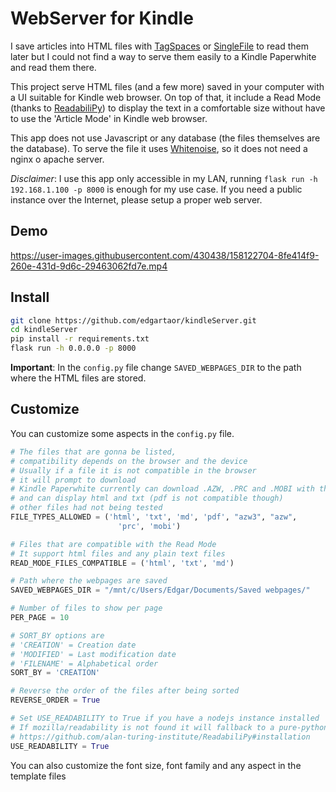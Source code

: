 # WebServer for Kindle

I save articles into HTML files with  [TagSpaces](https://github.com/tagspaces/browser-extensions) or [SingleFile](https://github.com/gildas-lormeau/SingleFile) to read them later but I could not find a way to serve them easily to a Kindle Paperwhite and read them there. 

This project serve HTML files (and a few more) saved in your computer with a UI suitable for Kindle web browser. On top of that, it include a Read Mode (thanks to [ReadabiliPy](https://github.com/alan-turing-institute/ReadabiliPy))  to display the text in a comfortable size without have to use the 'Article Mode' in Kindle web browser.

This app does not use Javascript or any database (the files themselves are the database). To serve the file it uses [Whitenoise](https://whitenoise.evans.io/en/stable/#), so it does not need a nginx o apache server.

*Disclaimer*: I use this app only accessible in my LAN, running
`flask run -h 192.168.1.100 -p 8000` is enough for my use case. If  you need a public instance over the Internet, please setup a proper web server.

## Demo
https://user-images.githubusercontent.com/430438/158122704-8fe414f9-260e-431d-9d6c-29463062fd7e.mp4

## Install

```bash
git clone https://github.com/edgartaor/kindleServer.git
cd kindleServer
pip install -r requirements.txt
flask run -h 0.0.0.0 -p 8000
```
**Important**: In the `config.py` file change `SAVED_WEBPAGES_DIR` to the path where the HTML files are stored.


## Customize
You can customize some aspects in the `config.py` file. 

```python
# The files that are gonna be listed, 
# compatibility depends on the browser and the device
# Usually if a file it is not compatible in the browser
# it will prompt to download 
# Kindle Paperwhite currently can download .AZW, .PRC and .MOBI with the web browser
# and can display html and txt (pdf is not compatible though)
# other files had not being tested
FILE_TYPES_ALLOWED = ('html', 'txt', 'md', 'pdf', "azw3", "azw",
                        'prc', 'mobi')

# Files that are compatible with the Read Mode
# It support html files and any plain text files
READ_MODE_FILES_COMPATIBLE = ('html', 'txt', 'md')

# Path where the webpages are saved
SAVED_WEBPAGES_DIR = "/mnt/c/Users/Edgar/Documents/Saved webpages/"

# Number of files to show per page
PER_PAGE = 10

# SORT_BY options are 
# 'CREATION' = Creation date
# 'MODIFIED' = Last modification date
# 'FILENAME' = Alphabetical order
SORT_BY = 'CREATION'

# Reverse the order of the files after being sorted
REVERSE_ORDER = True

# Set USE_READABILITY to True if you have a nodejs instance installed
# If mozilla/readability is not found it will fallback to a pure-python parser included in ReadabiliPy
# https://github.com/alan-turing-institute/ReadabiliPy#installation 
USE_READABILITY = True


```

You can also customize the font size, font family and any aspect in the template files

